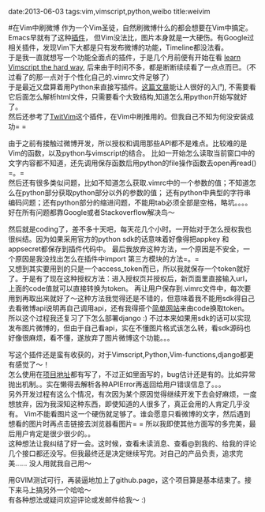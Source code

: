 date:2013-06-03
tags:vim,vimscript,python,weibo
title:weivim
<!---->
#在Vim中刷微博
作为一个Vim圣徒，自然刷微博什么的都会想要在Vim中搞定。Emacs早就有了这种[插件](http://austinycn.github.io/weibo.emacs/)，
但Vim没法比，图片本身就是一大硬伤。有Google过相关插件，发现Vim下大都是只有发布微博的功能，Timeline都没法看。  
于是我一直就想写一个功能全面点的插件，于是几个月前便有开始在看 [learn Vimscript the hard way](http://learnvimscriptthehardway.stevelosh.com/),
后来由于时间不多，都是断断续续看了一点点而已。（不过看了的那一点对于个性化自己的.vimrc文件足够了）  
于是最近又盘算着用Python来直接写插件。[这篇文章](http://www.oschina.net/question/12_39383)能让人很好的入门,
不需要看它后面怎么解析html文件，只需要看个大致结构,知道怎么用python开始写就好了。  
然后还参考了[TwitVim](https://github.com/vim-scripts/TwitVim)这个插件，在Vim中刷推用的。但我自己不知为何没安装成功= =  
  
<!--more-->
由于之前有接触过微博开发，所以授权和调用那些API都不是难点。比较难的是Vim的函数，以及python与vimscript的结合。
比如一开始怎么读取当前窗口中的文字内容都不知道，还先调用保存函数后用python的file操作函数去open再read() =。=  
然后还有很多类似问题，比如不知道怎么获取.vimrc中的一个参数的值；不知道怎么在python部分获取python部分以外的参数的值；
还有python中典型的字符串编码问题；还有python部分的缩进问题，不能用tab必须全部是空格，略坑。。。。好在所有问题都靠Google或者Stackoverflow解决鸟～  
  
然后就是coding了，差不多十天吧，每天花几个小时。一开始对于怎么授权我也很纠结。因为如果采用官方的python sdk的话意味着好像得把appkey 和appsecret都保存到插件代码中。
最后我放弃这种方法，一个原因是不安全，一个原因是我没找出怎么在插件中import 第三方模块的方法=。=  
又想到其实要用到的只是一个access_token而已，所以我就保存一个token就好了。于是有了现在这种授权方法：进入授权页并授权后，新页面里直接输入url，上面的code值就可以直接转换为token。
再让用户保存到.vimrc文件中，每次要用到再取出来就好了～这种方法我觉得还是不错的，但意味着我不能用sdk得自己去看微博api说明再自己调用api，还有我得搭个[简单网站](http://yakiang.sinaapp.com/code2token)来由code换取token。  
所以这个过程我还复习了下怎么部署django :) 不过本来如果用sdk的话可以实现发布图片微博的，但由于自己看api，实在不懂图片格式该怎么转，看sdk源码也好像很麻烦，看不懂，遂放弃了图片微博这个功能。。。  
  
写这个插件还是蛮有收获的，对于Vimscript,Python,Vim-functions,django都更有感觉了～！  
怎么使用在[项目地址](https://github.com/yakiang/WeiVim)都有写了，不过正如里面写的，bug估计还是有的。比如异常抛出机制。。实在懒得去解析各种APIError再返回给用户错误信息了。。。  
另外开发过程有这么个情况，有次因为某个原因觉得继续开发下去会好麻烦，一度想放弃，因为我深知这种东西，即使知道的人很多了，真正会用的人肯定几乎没有。
Vim不能看图片这一个硬伤就足够了。谁会愿意只看微博的文字，然后遇到想看的图片时再点击链接去浏览器看图片= = 所以我即使其他方面写的多完美，最后用户肯定是很少很少的。。  
这种想法让我纠结了好一会。这时候，查看未读消息、查看@到我的、给我的评论几个接口都还没写。但我最终还是决定继续写完。对自己的产品负责，追求完美…… 没人用就我自己用～   
  
用GVIM测试可行，再装逼地加上了github.page，这个项目算是基本结束了。接下来马上搞另外一个哈哈～  
有各种想法或疑问欢迎评论或发邮件给我～ :)  
